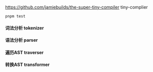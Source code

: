 https://github.com/jamiebuilds/the-super-tiny-compiler
tiny-complier

```
pnpm test
```

#### 词法分析 tokenizer
#### 语法分析 parser
#### 遍历AST traverser
#### 转换AST transformer
